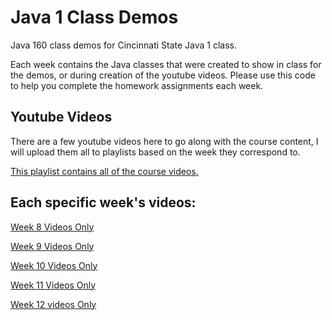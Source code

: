 # Java 1 Class Demos

Java 160 class demos for Cincinnati State Java 1 class. 

Each week contains the Java classes that were created to show in class for the demos, or during creation of the youtube videos. Please use this code to help you complete the homework assignments each week.


## Youtube Videos

There are a few youtube videos here to go along with the course content, I will upload them all to playlists based on the week they correspond to.

[This playlist contains all of the course videos.](https://www.youtube.com/playlist?list=PLWRvoIK5KFynq0EMB2tJ3itY2l1gm8EE4)

## Each specific week's videos:

[Week 8 Videos Only](https://www.youtube.com/playlist?list=PLWRvoIK5KFyniQYKYZLwCQP1HMTiv9sut)

[Week 9 Videos Only](https://www.youtube.com/playlist?list=PLWRvoIK5KFylgeAzBUNnrY_ioXyItwbaX)

[Week 10 Videos Only](https://www.youtube.com/playlist?list=PLWRvoIK5KFyk2zkepKO2Ds2qhwwxH9H_-)

[Week 11 Videos Only](https://www.youtube.com/playlist?list=PLWRvoIK5KFymKqKUPLkLySoZno9cUACHq)

[Week 12 videos Only](https://www.youtube.com/playlist?list=PLWRvoIK5KFylpbX_0dFKre1SRhvRFHIwJ)
